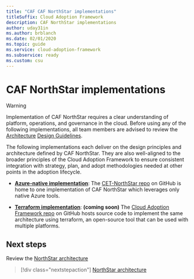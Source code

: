 ```yaml
---
title: "CAF CAF NorthStar implementations"
titleSuffix: Cloud Adoption Framework
description: CAF NorthStar implementations
author: uday31in
ms.author: brblanch
ms.date: 02/01/2020
ms.topic: guide
ms.service: cloud-adoption-framework
ms.subservice: ready
ms.custom: csu
---
```


# CAF NorthStar implementations

> [!WARNING]
> Implementation of CAF NorthStar requires a clear understanding of platform, operations, and governance in the cloud. Before using any of the following implementations, all team members are advised to review the [Architecture](./architecture.md) [Design Guidelines](./design-guidelines.md).

The following implementations each deliver on the design principles and architecture defined by CAF NorthStar. They are also well-aligned to the broader principles of the Cloud Adoption Framework to ensure consistent integration with strategy, plan, and adopt methodologies needed at other points in the adoption lifecycle.

- **[Azure-native implementation](https://github.com/Azure/CET-NorthStar)**: The [CET-NorthStar repo](https://github.com/Azure/CET-NorthStar) on GitHub is home to one implementation of CAF NorthStar which leverages only native Azure tools.

- **[Terraform implementation](https://github.com/microsoft/CloudAdoptionFramework/tree/master/ready)**: **(coming soon)** The [Cloud Adoption Framework repo](https://github.com/microsoft/CloudAdoptionFramework/tree/master/ready) on GitHub hosts source code to implement the same architecture using terraform, an open-source tool that can be used with multiple platforms.

## Next steps

Review the [NorthStar architecture](./architecture.md)

> [!div class="nextstepaction"]
> [NorthStar architecture](./architecture.md)